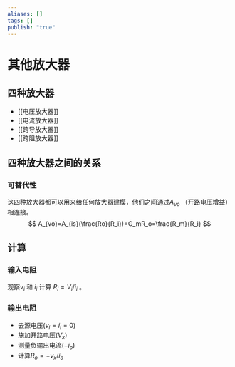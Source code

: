 ```yaml
---
aliases: []
tags: []
publish: "true"
---
```


# 其他放大器
##  四种放大器
- [[电压放大器]]
- [[电流放大器]]
- [[跨导放大器]]
- [[跨阻放大器]]

## 四种放大器之间的关系
### 可替代性
这四种放大器都可以用来给任何放大器建模，他们之间通过$A_{vo}$ （开路电压增益）相连接。
$$
A_{vo}=A_{is}(\frac{Ro}{R_i})=G_mR_o=\frac{R_m}{R_i}
$$

## 计算
### 输入电阻
观察$v_i$ 和 $i_i$ 计算 $R_i=V_i/i_i$ 。 

### 输出电阻
- 去源电压($v_i=i_i=0$)
- 施加开路电压($V_x$)
- 测量负输出电流($-i_o$)
- 计算$R_o=-v_x/i_o$
